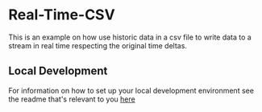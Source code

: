 # Real-Time-CSV

This is an example on how use historic data in a csv file to write data to a stream in real time respecting the original time deltas.

## Local Development

For information on how to set up your local development environment see the readme that's relevant to you [here](../../local-development/)
